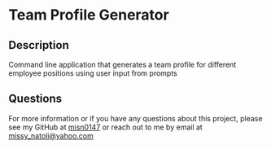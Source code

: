 # Team Profile Generator

  
## Description
Command line application that generates a team profile for different employee positions using user input from prompts









## Questions
For more information or if you have any questions about this project, please see my GitHub at [misn0147](https://github.com/misn0147) or reach out to me by email at missy_natoli@yahoo.com

